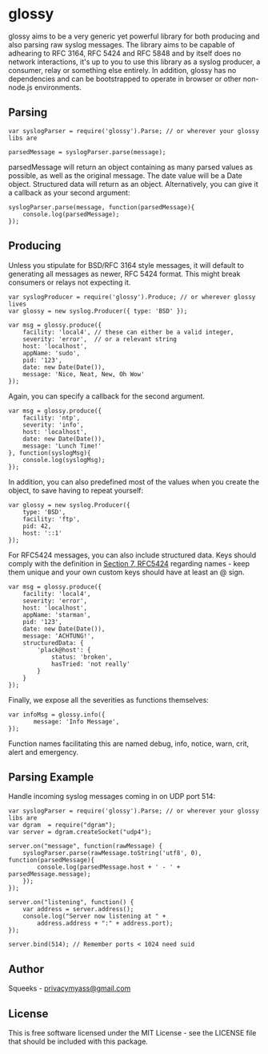 glossy
===========

glossy aims to be a very generic yet powerful library for both producing and
also parsing raw syslog messages. The library aims to be capable of adhearing to
RFC 3164, RFC 5424 and RFC 5848 and by itself does no network interactions, it's
up to you to use this library as a syslog producer, a consumer, relay or
something else entirely. In addition, glossy has no dependencies and can be
bootstrapped to operate in browser or other non-node.js environments.


Parsing
-------

    var syslogParser = require('glossy').Parse; // or wherever your glossy libs are
    
    parsedMessage = syslogParser.parse(message);

parsedMessage will return an object containing as many parsed values as
possible, as well as the original message. The date value will be a Date object.
Structured data will return as an object. Alternatively, you can give it a
callback as your second argument:

    syslogParser.parse(message, function(parsedMessage){
        console.log(parsedMessage);
    });


Producing
-------
Unless you stipulate for BSD/RFC 3164 style messages, it will default to
generating all messages as newer, RFC 5424 format. This might break consumers or
relays not expecting it.

    var syslogProducer = require('glossy').Produce; // or wherever glossy lives
    var glossy = new syslog.Producer({ type: 'BSD' });

    var msg = glossy.produce({
        facility: 'local4', // these can either be a valid integer, 
        severity: 'error',  // or a relevant string
        host: 'localhost',
        appName: 'sudo',
        pid: '123',
        date: new Date(Date()),
        message: 'Nice, Neat, New, Oh Wow'
    });

Again, you can specify a callback for the second argument.

    var msg = glossy.produce({
        facility: 'ntp', 
        severity: 'info',
        host: 'localhost',
        date: new Date(Date()),
        message: 'Lunch Time!'
    }, function(syslogMsg){
        console.log(syslogMsg);
    });

In addition, you can also predefined most of the values when you create the
object, to save having to repeat yourself:

    var glossy = new syslog.Producer({
        type: 'BSD',
        facility: 'ftp',
        pid: 42,
        host: '::1'        
    });

For RFC5424 messages, you can also include structured data. Keys should comply
with the definition in [Section 7, RFC5424](http://tools.ietf.org/html/rfc5424#section-7) 
regarding names - keep them unique and your own custom keys should have at least
an @ sign.

    var msg = glossy.produce({
        facility: 'local4', 
        severity: 'error',
        host: 'localhost',
        appName: 'starman',
        pid: '123',
        date: new Date(Date()),
        message: 'ACHTUNG!',
        structuredData: {
            'plack@host': {
                status: 'broken',
                hasTried: 'not really'
            }
        }
    });

Finally, we expose all the severities as functions themselves:

    var infoMsg = glossy.info({
           message: 'Info Message',
    });

Function names facilitating this are named debug, info, notice, warn, crit,
alert and emergency.

Parsing Example
-------
Handle incoming syslog messages coming in on UDP port 514:

    var syslogParser = require('glossy').Parse; // or wherever your glossy libs are
    var dgram  = require("dgram");
    var server = dgram.createSocket("udp4");
    
    server.on("message", function(rawMessage) {
        syslogParser.parse(rawMessage.toString('utf8', 0), function(parsedMessage){
            console.log(parsedMessage.host + ' - ' + parsedMessage.message);
        });
    });
    
    server.on("listening", function() {
        var address = server.address();
        console.log("Server now listening at " + 
            address.address + ":" + address.port);
    });
    
    server.bind(514); // Remember ports < 1024 need suid


Author
-------
Squeeks - privacymyass@gmail.com

License
-------
This is free software licensed under the MIT License - see the LICENSE file that
should be included with this package.
